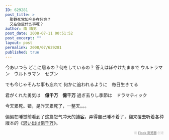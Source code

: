 ```yaml
---
ID: 629281
post_title: >
  那群死党如今身在何方？
  又在做些什么事呢？
author: 南 靖男
post_date: 2008-07-11 00:51:52
post_excerpt: ""
layout: post
permalink: 2008/07/629281
published: true
---
```

<p>今あいつら どこに居るの？何をしているの？
答えはぼやけたままで
ウルトラマン　ウルトラマン　セブン</p> <p>でも今じゃそんな事も忘れて
何かに追われるように　毎日生きてる</p> <p>君がくれた勇気は　<b>億千万</b>　<b>億千万</b>
過ぎ去りし季節は　ドラマティック</p><p>今天累死。错，是昨天累死了，一整天。。。</p><p>偏偏在睡觉前看到了这篇怨气冲天的<a href="http://blog.sina.com.cn/s/blog_578494770100a4o3.html">博客</a>，弄得自己睡不着了，翻来覆去听着各种版本的《<a href="http://www.youtube.com/watch?v=XMQe7_3gCnc">思い出は億千万</a>》。
</p><div class="flockcredit" style="text-align: right; color: #CCC; font-size: x-small;">用 <a href="http://www.flock.com/blogged-with-flock" style="color: #999; font-weight: bold;" target="_new" title="Flock Browser">Flock 浏览器</a> 创建</div>